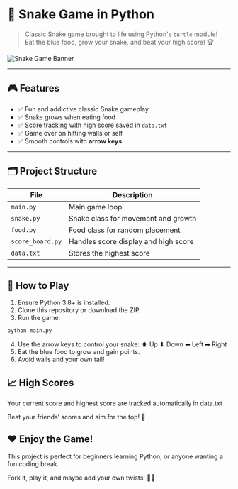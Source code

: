 # 🐍 Snake Game in Python

> Classic Snake game brought to life using Python's `turtle` module!  
> Eat the blue food, grow your snake, and beat your high score! 🏆

![Snake Game Banner](https://media.giphy.com/media/3o7TKF0dRkz1FfjQxC/giphy.gif)  

---

## 🎮 Features

- ✅ Fun and addictive classic Snake gameplay  
- ✅ Snake grows when eating food  
- ✅ Score tracking with high score saved in `data.txt`  
- ✅ Game over on hitting walls or self  
- ✅ Smooth controls with **arrow keys**  

---

## 🗂 Project Structure

| File | Description |
|------|-------------|
| `main.py` | Main game loop |
| `snake.py` | Snake class for movement and growth |
| `food.py` | Food class for random placement |
| `score_board.py` | Handles score display and high score |
| `data.txt` | Stores the highest score |

---

## 🚀 How to Play

1. Ensure Python 3.8+ is installed.  
2. Clone this repository or download the ZIP.  
3. Run the game:

```bash
python main.py
```
4. Use the arrow keys to control your snake:
⬆ Up
⬇ Down
⬅ Left
➡ Right
5. Eat the blue food to grow and gain points.
6. Avoid walls and your own tail!

## 📈 High Scores

Your current score and highest score are tracked automatically in data.txt

Beat your friends’ scores and aim for the top! 🥇

## ❤️ Enjoy the Game!

This project is perfect for beginners learning Python, or anyone wanting a fun coding break.

Fork it, play it, and maybe add your own twists! 🐍✨
